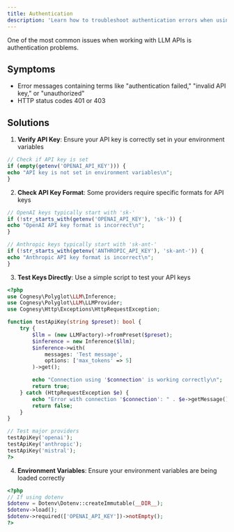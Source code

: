 ```yaml
---
title: Authentication
description: 'Learn how to troubleshoot authentication errors when using Polyglot.'
---
```


One of the most common issues when working with LLM APIs is authentication problems.

## Symptoms

- Error messages containing terms like "authentication failed," "invalid API key," or "unauthorized"
- HTTP status codes 401 or 403

## Solutions

1. **Verify API Key**: Ensure your API key is correctly set in your environment variables
```php
// Check if API key is set
if (empty(getenv('OPENAI_API_KEY'))) {
echo "API key is not set in environment variables\n";
}
```

2. **Check API Key Format**: Some providers require specific formats for API keys
```php
// OpenAI keys typically start with 'sk-'
if (!str_starts_with(getenv('OPENAI_API_KEY'), 'sk-')) {
echo "OpenAI API key format is incorrect\n";
}

// Anthropic keys typically start with 'sk-ant-'
if (!str_starts_with(getenv('ANTHROPIC_API_KEY'), 'sk-ant-')) {
echo "Anthropic API key format is incorrect\n";
}
```

3. **Test Keys Directly**: Use a simple script to test your API keys

```php
<?php
use Cognesy\Polyglot\LLM\Inference;
use Cognesy\Polyglot\LLM\LLMProvider;
use Cognesy\Http\Exceptions\HttpRequestException;

function testApiKey(string $preset): bool {
    try {
        $llm = (new LLMFactory)->fromPreset($preset);
        $inference = new Inference($llm);
        $inference->with(
            messages: 'Test message',
            options: ['max_tokens' => 5]
        )->get();

        echo "Connection using '$connection' is working correctly\n";
        return true;
    } catch (HttpRequestException $e) {
        echo "Error with connection '$connection': " . $e->getMessage() . "\n";
        return false;
    }
}

// Test major providers
testApiKey('openai');
testApiKey('anthropic');
testApiKey('mistral');
?>
```

4. **Environment Variables**: Ensure your environment variables are being loaded correctly
```php
<?php
// If using dotenv
$dotenv = Dotenv\Dotenv::createImmutable(__DIR__);
$dotenv->load();
$dotenv->required(['OPENAI_API_KEY'])->notEmpty();
?>
```

